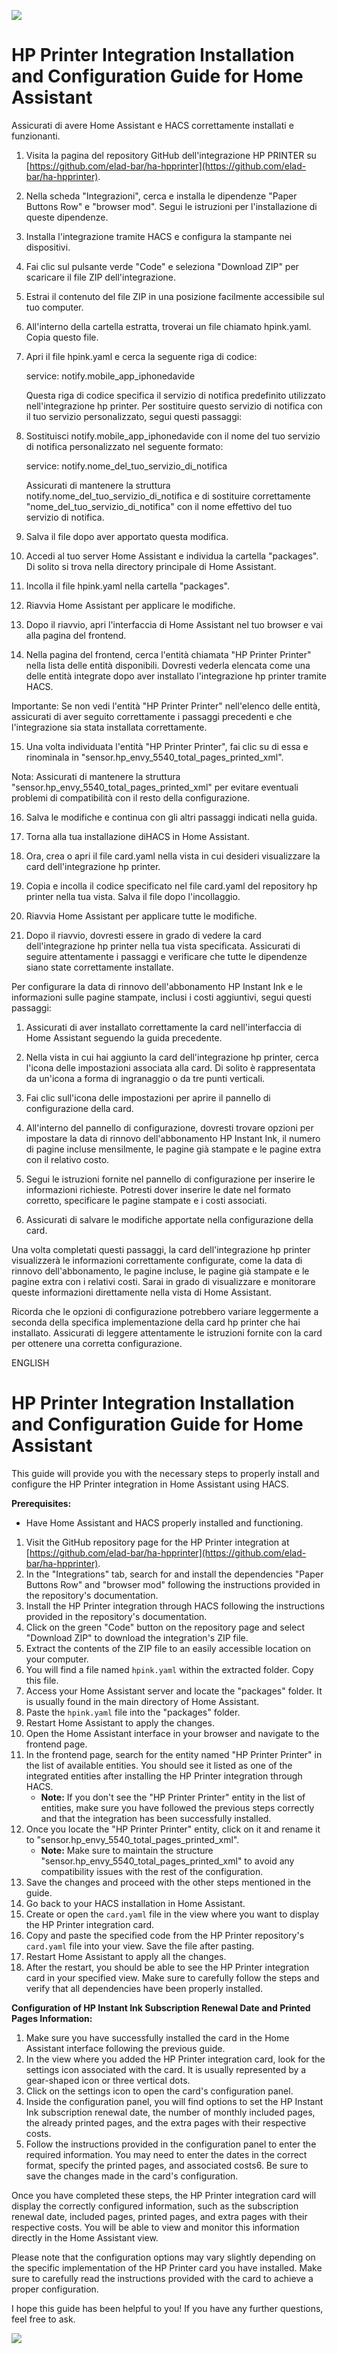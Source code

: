 <a href="https://www.buymeacoffee.com/divil17F"><img src="https://img.buymeacoffee.com/button-api/?text=Buy me a coffee&emoji=&slug=divil17F&button_colour=FFDD00&font_colour=000000&font_family=Cookie&outline_colour=000000&coffee_colour=ffffff" /></a>

# HP Printer Integration Installation and Configuration Guide for Home Assistant

Assicurati di avere Home Assistant e HACS correttamente installati e funzionanti.

1. Visita la pagina del repository GitHub dell'integrazione HP PRINTER su [https://github.com/elad-bar/ha-hpprinter](https://github.com/elad-bar/ha-hpprinter).

2. Nella scheda "Integrazioni", cerca e installa le dipendenze "Paper Buttons Row" e "browser mod". Segui le istruzioni per l'installazione di queste dipendenze.

3. Installa l'integrazione tramite HACS e configura la stampante nei dispositivi.

4. Fai clic sul pulsante verde "Code" e seleziona "Download ZIP" per scaricare il file ZIP dell'integrazione.

5. Estrai il contenuto del file ZIP in una posizione facilmente accessibile sul tuo computer.

6. All'interno della cartella estratta, troverai un file chiamato hpink.yaml. Copia questo file.

7. Apri il file hpink.yaml e cerca la seguente riga di codice:

   service: notify.mobile_app_iphonedavide

   Questa riga di codice specifica il servizio di notifica predefinito utilizzato nell'integrazione hp printer. Per sostituire questo servizio di notifica con il tuo servizio personalizzato, segui questi passaggi:

8. Sostituisci notify.mobile_app_iphonedavide con il nome del tuo servizio di notifica personalizzato nel seguente formato:

   service: notify.nome_del_tuo_servizio_di_notifica

   Assicurati di mantenere la struttura notify.nome_del_tuo_servizio_di_notifica e di sostituire correttamente "nome_del_tuo_servizio_di_notifica" con il nome effettivo del tuo servizio di notifica.

9. Salva il file dopo aver apportato questa modifica.

10. Accedi al tuo server Home Assistant e individua la cartella "packages". Di solito si trova nella directory principale di Home Assistant.

11. Incolla il file hpink.yaml nella cartella "packages".

12. Riavvia Home Assistant per applicare le modifiche.

13. Dopo il riavvio, apri l'interfaccia di Home Assistant nel tuo browser e vai alla pagina del frontend.

14. Nella pagina del frontend, cerca l'entità chiamata "HP Printer Printer" nella lista delle entità disponibili. Dovresti vederla elencata come una delle entità integrate dopo aver installato l'integrazione hp printer tramite HACS.

   Importante: Se non vedi l'entità "HP Printer Printer" nell'elenco delle entità, assicurati di aver seguito correttamente i passaggi precedenti e che l'integrazione sia stata installata correttamente.

15. Una volta individuata l'entità "HP Printer Printer", fai clic su di essa e rinominala in "sensor.hp_envy_5540_total_pages_printed_xml".

   Nota: Assicurati di mantenere la struttura "sensor.hp_envy_5540_total_pages_printed_xml" per evitare eventuali problemi di compatibilità con il resto della configurazione.

16. Salva le modifiche e continua con gli altri passaggi indicati nella guida.

17. Torna alla tua installazione diHACS in Home Assistant.

18. Ora, crea o apri il file card.yaml nella vista in cui desideri visualizzare la card dell'integrazione hp printer.

19. Copia e incolla il codice specificato nel file card.yaml del repository hp printer nella tua vista. Salva il file dopo l'incollaggio.

20. Riavvia Home Assistant per applicare tutte le modifiche.

21. Dopo il riavvio, dovresti essere in grado di vedere la card dell'integrazione hp printer nella tua vista specificata. Assicurati di seguire attentamente i passaggi e verificare che tutte le dipendenze siano state correttamente installate.

Per configurare la data di rinnovo dell'abbonamento HP Instant Ink e le informazioni sulle pagine stampate, inclusi i costi aggiuntivi, segui questi passaggi:

1. Assicurati di aver installato correttamente la card nell'interfaccia di Home Assistant seguendo la guida precedente.

2. Nella vista in cui hai aggiunto la card dell'integrazione hp printer, cerca l'icona delle impostazioni associata alla card. Di solito è rappresentata da un'icona a forma di ingranaggio o da tre punti verticali.

3. Fai clic sull'icona delle impostazioni per aprire il pannello di configurazione della card.

4. All'interno del pannello di configurazione, dovresti trovare opzioni per impostare la data di rinnovo dell'abbonamento HP Instant Ink, il numero di pagine incluse mensilmente, le pagine già stampate e le pagine extra con il relativo costo.

5. Segui le istruzioni fornite nel pannello di configurazione per inserire le informazioni richieste. Potresti dover inserire le date nel formato corretto, specificare le pagine stampate e i costi associati.

6. Assicurati di salvare le modifiche apportate nella configurazione della card.

Una volta completati questi passaggi, la card dell'integrazione hp printer visualizzerà le informazioni correttamente configurate, come la data di rinnovo dell'abbonamento, le pagine incluse, le pagine già stampate e le pagine extra con i relativi costi. Sarai in grado di visualizzare e monitorare queste informazioni direttamente nella vista di Home Assistant.

Ricorda che le opzioni di configurazione potrebbero variare leggermente a seconda della specifica implementazione della card hp printer che hai installato. Assicurati di leggere attentamente le istruzioni fornite con la card per ottenere una corretta configurazione.



ENGLISH


# HP Printer Integration Installation and Configuration Guide for Home Assistant

This guide will provide you with the necessary steps to properly install and configure the HP Printer integration in Home Assistant using HACS.

**Prerequisites:**
- Have Home Assistant and HACS properly installed and functioning.

1. Visit the GitHub repository page for the HP Printer integration at [https://github.com/elad-bar/ha-hpprinter](https://github.com/elad-bar/ha-hpprinter).
2. In the "Integrations" tab, search for and install the dependencies "Paper Buttons Row" and "browser mod" following the instructions provided in the repository's documentation.
3. Install the HP Printer integration through HACS following the instructions provided in the repository's documentation.
4. Click on the green "Code" button on the repository page and select "Download ZIP" to download the integration's ZIP file.
5. Extract the contents of the ZIP file to an easily accessible location on your computer.
6. You will find a file named `hpink.yaml` within the extracted folder. Copy this file.
7. Access your Home Assistant server and locate the "packages" folder. It is usually found in the main directory of Home Assistant.
8. Paste the `hpink.yaml` file into the "packages" folder.
9. Restart Home Assistant to apply the changes.
10. Open the Home Assistant interface in your browser and navigate to the frontend page.
11. In the frontend page, search for the entity named "HP Printer Printer" in the list of available entities. You should see it listed as one of the integrated entities after installing the HP Printer integration through HACS.
    - **Note:** If you don't see the "HP Printer Printer" entity in the list of entities, make sure you have followed the previous steps correctly and that the integration has been successfully installed.
12. Once you locate the "HP Printer Printer" entity, click on it and rename it to "sensor.hp_envy_5540_total_pages_printed_xml".
    - **Note:** Make sure to maintain the structure "sensor.hp_envy_5540_total_pages_printed_xml" to avoid any compatibility issues with the rest of the configuration.
13. Save the changes and proceed with the other steps mentioned in the guide.
14. Go back to your HACS installation in Home Assistant.
15. Create or open the `card.yaml` file in the view where you want to display the HP Printer integration card.
16. Copy and paste the specified code from the HP Printer repository's `card.yaml` file into your view. Save the file after pasting.
17. Restart Home Assistant to apply all the changes.
18. After the restart, you should be able to see the HP Printer integration card in your specified view. Make sure to carefully follow the steps and verify that all dependencies have been properly installed.

**Configuration of HP Instant Ink Subscription Renewal Date and Printed Pages Information:**

1. Make sure you have successfully installed the card in the Home Assistant interface following the previous guide.
2. In the view where you added the HP Printer integration card, look for the settings icon associated with the card. It is usually represented by a gear-shaped icon or three vertical dots.
3. Click on the settings icon to open the card's configuration panel.
4. Inside the configuration panel, you will find options to set the HP Instant Ink subscription renewal date, the number of monthly included pages, the already printed pages, and the extra pages with their respective costs.
5. Follow the instructions provided in the configuration panel to enter the required information. You may need to enter the dates in the correct format, specify the printed pages, and associated costs6. Be sure to save the changes made in the card's configuration.

Once you have completed these steps, the HP Printer integration card will display the correctly configured information, such as the subscription renewal date, included pages, printed pages, and extra pages with their respective costs. You will be able to view and monitor this information directly in the Home Assistant view.

Please note that the configuration options may vary slightly depending on the specific implementation of the HP Printer card you have installed. Make sure to carefully read the instructions provided with the card to achieve a proper configuration.

I hope this guide has been helpful to you! If you have any further questions, feel free to ask.

<a href="https://www.buymeacoffee.com/divil17F"><img src="https://img.buymeacoffee.com/button-api/?text=Buy me a coffee&emoji=&slug=divil17F&button_colour=FFDD00&font_colour=000000&font_family=Cookie&outline_colour=000000&coffee_colour=ffffff" /></a>



